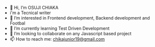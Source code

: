 - 👋 Hi, I’m OSUJI CHIAKA
- i'm a Tecnical writer
- 👀 I’m interested in Frontend development, Backend development and Footbal
- 🌱 I’m currently learning Test Driven Development
- 💞️ I’m looking to collaborate on any Javascript based project
- 📫 How to reach me: chikajunior19@gmail.com

<!---
chiaka1996/chiaka1996 is a ✨ special ✨ repository because its `README.md` (this file) appears on your GitHub profile.
You can click the Preview link to take a look at your changes.
--->

